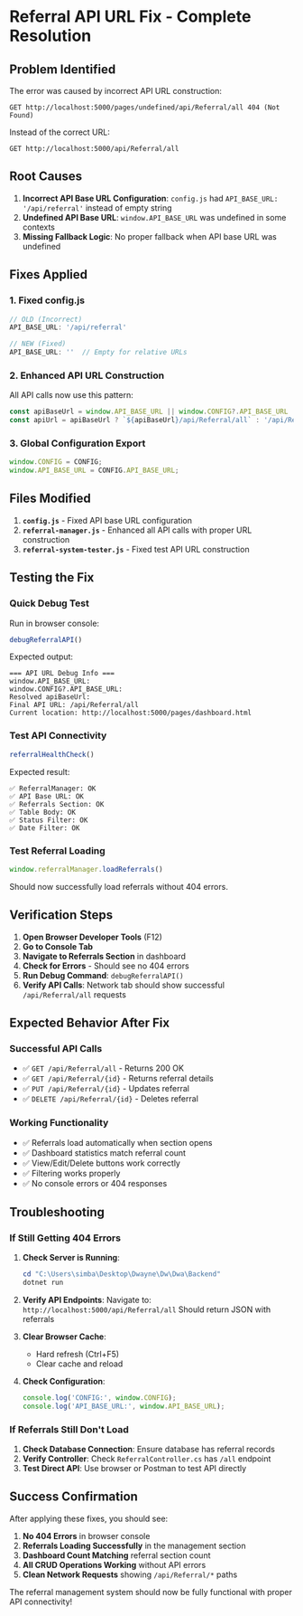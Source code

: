 # Referral API URL Fix - Complete Resolution

## Problem Identified

The error was caused by incorrect API URL construction:
```
GET http://localhost:5000/pages/undefined/api/Referral/all 404 (Not Found)
```

Instead of the correct URL:
```
GET http://localhost:5000/api/Referral/all
```

## Root Causes

1. **Incorrect API Base URL Configuration**: `config.js` had `API_BASE_URL: '/api/referral'` instead of empty string
2. **Undefined API Base URL**: `window.API_BASE_URL` was undefined in some contexts
3. **Missing Fallback Logic**: No proper fallback when API base URL was undefined

## Fixes Applied

### 1. Fixed config.js
```javascript
// OLD (Incorrect)
API_BASE_URL: '/api/referral'

// NEW (Fixed)
API_BASE_URL: ''  // Empty for relative URLs
```

### 2. Enhanced API URL Construction
All API calls now use this pattern:
```javascript
const apiBaseUrl = window.API_BASE_URL || window.CONFIG?.API_BASE_URL || '';
const apiUrl = apiBaseUrl ? `${apiBaseUrl}/api/Referral/all` : '/api/Referral/all';
```

### 3. Global Configuration Export
```javascript
window.CONFIG = CONFIG;
window.API_BASE_URL = CONFIG.API_BASE_URL;
```

## Files Modified

1. **`config.js`** - Fixed API base URL configuration
2. **`referral-manager.js`** - Enhanced all API calls with proper URL construction
3. **`referral-system-tester.js`** - Fixed test API URL construction

## Testing the Fix

### Quick Debug Test
Run in browser console:
```javascript
debugReferralAPI()
```

Expected output:
```
=== API URL Debug Info ===
window.API_BASE_URL: 
window.CONFIG?.API_BASE_URL: 
Resolved apiBaseUrl: 
Final API URL: /api/Referral/all
Current location: http://localhost:5000/pages/dashboard.html
```

### Test API Connectivity
```javascript
referralHealthCheck()
```

Expected result:
```
✅ ReferralManager: OK
✅ API Base URL: OK  
✅ Referrals Section: OK
✅ Table Body: OK
✅ Status Filter: OK
✅ Date Filter: OK
```

### Test Referral Loading
```javascript
window.referralManager.loadReferrals()
```

Should now successfully load referrals without 404 errors.

## Verification Steps

1. **Open Browser Developer Tools** (F12)
2. **Go to Console Tab**
3. **Navigate to Referrals Section** in dashboard
4. **Check for Errors** - Should see no 404 errors
5. **Run Debug Command**: `debugReferralAPI()`
6. **Verify API Calls**: Network tab should show successful `/api/Referral/all` requests

## Expected Behavior After Fix

### Successful API Calls
- ✅ `GET /api/Referral/all` - Returns 200 OK
- ✅ `GET /api/Referral/{id}` - Returns referral details
- ✅ `PUT /api/Referral/{id}` - Updates referral
- ✅ `DELETE /api/Referral/{id}` - Deletes referral

### Working Functionality  
- ✅ Referrals load automatically when section opens
- ✅ Dashboard statistics match referral count
- ✅ View/Edit/Delete buttons work correctly
- ✅ Filtering works properly
- ✅ No console errors or 404 responses

## Troubleshooting

### If Still Getting 404 Errors

1. **Check Server is Running**:
   ```powershell
   cd "C:\Users\simba\Desktop\Dwayne\Dw\Dwa\Backend"
   dotnet run
   ```

2. **Verify API Endpoints**:
   Navigate to: `http://localhost:5000/api/Referral/all`
   Should return JSON with referrals

3. **Clear Browser Cache**:
   - Hard refresh (Ctrl+F5)
   - Clear cache and reload

4. **Check Configuration**:
   ```javascript
   console.log('CONFIG:', window.CONFIG);
   console.log('API_BASE_URL:', window.API_BASE_URL);
   ```

### If Referrals Still Don't Load

1. **Check Database Connection**: Ensure database has referral records
2. **Verify Controller**: Check `ReferralController.cs` has `/all` endpoint  
3. **Test Direct API**: Use browser or Postman to test API directly

## Success Confirmation

After applying these fixes, you should see:

1. **No 404 Errors** in browser console
2. **Referrals Loading Successfully** in the management section  
3. **Dashboard Count Matching** referral section count
4. **All CRUD Operations Working** without API errors
5. **Clean Network Requests** showing `/api/Referral/*` paths

The referral management system should now be fully functional with proper API connectivity!